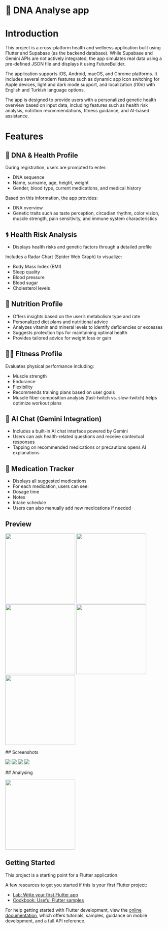 # 🧬 DNA Analyse app

# Introduction

This project is a cross-platform health and wellness application built using Flutter and Supabase (as the backend database). While Supabase and Gemini APIs are not actively integrated, the app simulates real data using a pre-defined JSON file and displays it using FutureBuilder.

The application supports iOS, Android, macOS, and Chrome platforms. It includes several modern features such as dynamic app icon switching for Apple devices, light and dark mode support, and localization (l10n) with English and Turkish language options.

The app is designed to provide users with a personalized genetic health overview based on input data, including features such as health risk analysis, nutrition recommendations, fitness guidance, and AI-based assistance.

# Features

## 🧬 DNA & Health Profile
During registration, users are prompted to enter:
- DNA sequence
- Name, surname, age, height, weight
- Gender, blood type, current medications, and medical history

Based on this information, the app provides:
- DNA overview
- Genetic traits such as taste perception, circadian rhythm, color vision, muscle strength, pain sensitivity, and immune system characteristics

## ⚕ Health Risk Analysis

- Displays health risks and genetic factors through a detailed profile

Includes a Radar Chart (Spider Web Graph) to visualize:
- Body Mass Index (BMI)
- Sleep quality
- Blood pressure
- Blood sugar
- Cholesterol levels

## 🥗 Nutrition Profile
- Offers insights based on the user’s metabolism type and rate
- Personalized diet plans and nutritional advice
- Analyzes vitamin and mineral levels to identify deficiencies or excesses
- Suggests protection tips for maintaining optimal health
- Provides tailored advice for weight loss or gain

## 🏋️‍♂️ Fitness Profile
Evaluates physical performance including:
- Muscle strength
- Endurance
- Flexibility
- Recommends training plans based on user goals
- Muscle fiber composition analysis (fast-twitch vs. slow-twitch) helps optimize workout plans

## 🤖 AI Chat (Gemini Integration)
- Includes a built-in AI chat interface powered by Gemini
- Users can ask health-related questions and receive contextual responses
- Tapping on recommended medications or precautions opens AI explanations

## 💊 Medication Tracker
- Displays all suggested medications
- For each medication, users can see:
- Dosage time
- Notes
- Intake schedule
- Users can also manually add new medications if needed

## Preview
<p>
<img src="assets/Preview/image1.jpeg" width="220"/> <img src="assets/Preview/image2.jpeg" width="220"/>
<img src="assets/Preview/image3.jpeg" width="220"/> <img src="assets/Preview/image4.jpeg" width="220"/>
<img src="assets/Preview/image5.jpeg" width="220"/> 
  </p>
## Screenshots
<p>
<img src="assets/Preview/image12.png"/> 
<img src="assets/Preview/image11.png"/> 
<img src="assets/Preview/image10.png"/>
<img src="assets/Preview/image9.png"/>
</p>
## Analysing
</p>
<img src="https://github.com/user-attachments/assets/256feeab-3a05-42af-b08e-0b991fa58940" width="220">
</p>

## Getting Started

This project is a starting point for a Flutter application.

A few resources to get you started if this is your first Flutter project:

- [Lab: Write your first Flutter app](https://docs.flutter.dev/get-started/codelab)
- [Cookbook: Useful Flutter samples](https://docs.flutter.dev/cookbook)

For help getting started with Flutter development, view the
[online documentation](https://docs.flutter.dev/), which offers tutorials,
samples, guidance on mobile development, and a full API reference.
